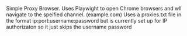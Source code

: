 Simple Proxy Browser.  Uses Playwight to open Chrome browsers and wll navigate to the speified channel.  (example.com)
Uses a proxies.txt file in the format ip:port:username:password but is currently set up for IP authorizaton so it just skips the username password
